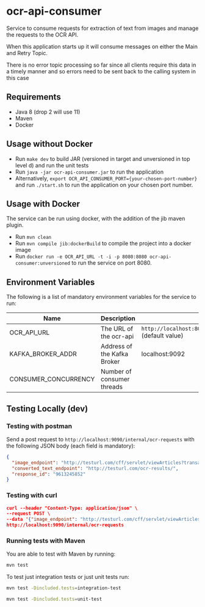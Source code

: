 # ocr-api-consumer

Service to consume requests for extraction of text from images and manage the requests to the OCR API.

When this application starts up it will consume messages on either the Main and Retry Topic.

There is no error topic processing so far since all clients require this data in a timely manner and so errors need to be sent back to the calling system in this case

## Requirements

- Java 8 (drop 2 will use 11)
- Maven
- Docker

## Usage without Docker

- Run `make dev` to build JAR (versioned in target and unversioned in top level d) and run the unit tests
- Run `java -jar ocr-api-consumer.jar` to run the application
- Alternatively, `export OCR_API_CONSUMER_PORT={your-chosen-port-number}` and run `./start.sh` to run the application on your chosen port number.

## Usage with Docker

The service can be run using docker, with the addition of the jib maven plugin.

- Run `mvn clean`
- Run `mvn compile jib:dockerBuild` to compile the project into a docker image
- Run `docker run -e OCR_API_URL -t -i -p 8080:8080 ocr-api-consumer:unversioned` to run the service on port 8080.

## Environment Variables

The following is a list of mandatory environment variables for the service to run:

Name                                        | Description                         | Example Value
------------------------------------------- | ----------------------------------- | -------------------------------------------------------------------------
OCR_API_URL                                 | The URL of the ocr-api              | `http://localhost:8080/api/ocr/image/tiff/extractText` (default value)
KAFKA_BROKER_ADDR                           | Address of the Kafka Broker         | localhost:9092
CONSUMER_CONCURRENCY                        | Number of consumer threads          |

## Testing Locally (dev)

### Testing with postman

Send a post request to `http://localhost:9090/internal/ocr-requests` with the following JSON body (each field is mandatory):

``` json
{
  "image_endpoint": "http://testurl.com/cff/servlet/viewArticles?transaction_id=9613245852",
  "converted_text_endpoint": "http://testurl.com/ocr-results/",
  "response_id": "9613245852"
}
```

### Testing with curl

``` json
curl --header "Content-Type: application/json" \
--request POST \
--data '{"image_endpoint": "http://testurl.com/cff/servlet/viewArticles?transaction_id=9613245852", "converted_text_endpoint": "http://testurl.com/ocr-results/", "response_id": "9613245852"}' \
http://localhost:9090/internal/ocr-requests
```

### Running tests with Maven

You are able to test with Maven by running:

``` bash
mvn test
```

To test just integration tests or just unit tests run:

``` bash
mvn test -Dincluded.tests=integration-test
```

``` bash
mvn test -Dincluded.tests=unit-test
```
